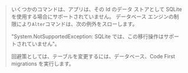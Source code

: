 > いくつかのコマンドは、アプリは、その Id のデータ ストアとして SQLite を使用する場合にサポートされていません。 データベース エンジンの制限により`Alter`コマンドは、次の例外をスローします。
>
> "System.NotSupportedException: SQLite では、この移行操作はサポートされていません"。 
>
> 回避策としては、テーブルを変更するには、データベース、Code First migrations を実行します。
